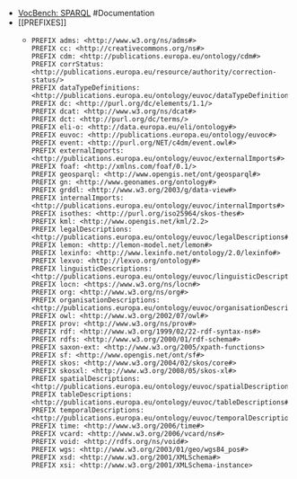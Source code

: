 - [VocBench: SPARQL](http://vocbench.uniroma2.it/doc/user/sparql.jsf) #Documentation
- [[PREFIXES]]
	- ```turtle
	  PREFIX adms: <http://www.w3.org/ns/adms#>
	  PREFIX cc: <http://creativecommons.org/ns#>
	  PREFIX cdm: <http://publications.europa.eu/ontology/cdm#>
	  PREFIX corrStatus: <http://publications.europa.eu/resource/authority/correction-status/>
	  PREFIX dataTypeDefinitions: <http://publications.europa.eu/ontology/euvoc/dataTypeDefinitions#>
	  PREFIX dc: <http://purl.org/dc/elements/1.1/>
	  PREFIX dcat: <http://www.w3.org/ns/dcat#>
	  PREFIX dct: <http://purl.org/dc/terms/>
	  PREFIX eli-o: <http://data.europa.eu/eli/ontology#>
	  PREFIX euvoc: <http://publications.europa.eu/ontology/euvoc#>
	  PREFIX event: <http://purl.org/NET/c4dm/event.owl#>
	  PREFIX externalImports: <http://publications.europa.eu/ontology/euvoc/externalImports#>
	  PREFIX foaf: <http://xmlns.com/foaf/0.1/>
	  PREFIX geosparql: <http://www.opengis.net/ont/geosparql#>
	  PREFIX gn: <http://www.geonames.org/ontology#>
	  PREFIX grddl: <http://www.w3.org/2003/g/data-view#>
	  PREFIX internalImports: <http://publications.europa.eu/ontology/euvoc/internalImports#>
	  PREFIX isothes: <http://purl.org/iso25964/skos-thes#>
	  PREFIX kml: <http://www.opengis.net/kml/2.2>
	  PREFIX legalDescriptions: <http://publications.europa.eu/ontology/euvoc/legalDescriptions#>
	  PREFIX lemon: <http://lemon-model.net/lemon#>
	  PREFIX lexinfo: <http://www.lexinfo.net/ontology/2.0/lexinfo#>
	  PREFIX lexvo: <http://lexvo.org/ontology#>
	  PREFIX linguisticDescriptions: <http://publications.europa.eu/ontology/euvoc/linguisticDescriptions#>
	  PREFIX locn: <https://www.w3.org/ns/locn#>
	  PREFIX org: <http://www.w3.org/ns/org#>
	  PREFIX organisationDescriptions: <http://publications.europa.eu/ontology/euvoc/organisationDescriptions#>
	  PREFIX owl: <http://www.w3.org/2002/07/owl#>
	  PREFIX prov: <http://www.w3.org/ns/prov#>
	  PREFIX rdf: <http://www.w3.org/1999/02/22-rdf-syntax-ns#>
	  PREFIX rdfs: <http://www.w3.org/2000/01/rdf-schema#>
	  PREFIX saxon-ext: <http://www.w3.org/2005/xpath-functions>
	  PREFIX sf: <http://www.opengis.net/ont/sf#>
	  PREFIX skos: <http://www.w3.org/2004/02/skos/core#>
	  PREFIX skosxl: <http://www.w3.org/2008/05/skos-xl#>
	  PREFIX spatialDescriptions: <http://publications.europa.eu/ontology/euvoc/spatialDescriptions#>
	  PREFIX tableDescriptions: <http://publications.europa.eu/ontology/euvoc/tableDescriptions#>
	  PREFIX temporalDescriptions: <http://publications.europa.eu/ontology/euvoc/temporalDescriptions#>
	  PREFIX time: <http://www.w3.org/2006/time#>
	  PREFIX vcard: <http://www.w3.org/2006/vcard/ns#>
	  PREFIX void: <http://rdfs.org/ns/void#>
	  PREFIX wgs: <http://www.w3.org/2003/01/geo/wgs84_pos#>
	  PREFIX xsd: <http://www.w3.org/2001/XMLSchema#>
	  PREFIX xsi: <http://www.w3.org/2001/XMLSchema-instance>
	  ```